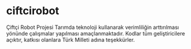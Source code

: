 # ciftcirobot
Çiftçi Robot Projesi
Tarımda teknoloji kullanarak verimliliğin arttırılması yönünde çalışmalar yapılması amaçlanmaktadır.
Kodlar tüm geliştiricilere açıktır, katkısı olanlara Türk Milleti adına teşekkürler.
